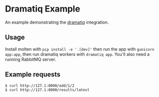 # Dramatiq Example

An example demonstrating the [dramatiq] integration.

## Usage

Install molten with `pip install -e '.[dev]'` then run the app with
`gunicorn app:app`, then run dramatiq workers with `dramatiq app`.
You'll also need a running RabbitMQ server.

## Example requests

    $ curl http://127.1:8000/add/1/2
    $ curl http://127.1:8000/results/latest


[dramatiq]: https://dramatiq.io
